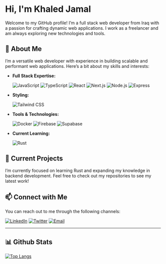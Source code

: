 # Hi, I'm Khaled Jamal

Welcome to my GitHub profile! I’m a full stack web developer from Iraq with a passion for crafting dynamic web applications. I work as a freelancer and am always exploring new technologies and tools.

## 🚀 About Me

I’m a versatile web developer with experience in building scalable and performant web applications. Here’s a bit about my skills and interests:

- **Full Stack Expertise:**

  ![JavaScript](https://img.shields.io/badge/JavaScript-F7DF1C.svg?&style=flat-square&logo=javascript&logoColor=black)
  ![TypeScript](https://img.shields.io/badge/TypeScript-3178C6.svg?&style=flat-square&logo=typescript&logoColor=white)
  ![React](https://img.shields.io/badge/React-61DAFB.svg?&style=flat-square&logo=react&logoColor=black)
  ![Next.js](https://img.shields.io/badge/Next.js-000000.svg?&style=flat-square&logo=next.js&logoColor=white)
  ![Node.js](https://img.shields.io/badge/Node.js-339933.svg?&style=flat-square&logo=node.js&logoColor=white)
  ![Express](https://img.shields.io/badge/Express.js-000000.svg?&style=flat-square&logo=express&logoColor=white)

- **Styling:**

  ![Tailwind CSS](https://img.shields.io/badge/Tailwind%20CSS-38B2AC.svg?&style=flat-square&logo=tailwind-css&logoColor=white)

- **Tools & Technologies:**

  ![Docker](https://img.shields.io/badge/Docker-2496ED.svg?&style=flat-square&logo=docker&logoColor=white)
  ![Firebase](https://img.shields.io/badge/Firebase-FFCA28.svg?&style=flat-square&logo=firebase&logoColor=black)
  ![Supabase](https://img.shields.io/badge/Supabase-3ECF8E.svg?&style=flat-square&logo=supabase&logoColor=white)

- **Current Learning:**

  ![Rust](https://img.shields.io/badge/Rust-000000.svg?&style=flat-square&logo=rust&logoColor=white)

## 🌟 Current Projects

I’m currently focused on learning Rust and expanding my knowledge in backend development. Feel free to check out my repositories to see my latest work!

## 📫 Connect with Me

You can reach out to me through the following channels:

[![LinkedIn](https://img.shields.io/badge/LinkedIn-%230077B5.svg?&style=for-the-badge&logo=linkedin&logoColor=white)](your-linkedin-profile)
[![Twitter](https://img.shields.io/badge/Twitter-%231DA1F2.svg?&style=for-the-badge&logo=twitter&logoColor=white)](your-twitter-handle)
[![Email](https://img.shields.io/badge/Email-%23D14836.svg?&style=for-the-badge&logo=gmail&logoColor=white)](mailto:your-email@example.com)

---

## 📊 Github Stats

[![Top Langs](https://github-readme-stats.vercel.app/api/top-langs/?username=khaledjamal1&layout=compact&theme=dark)](https://github.com/anuraghazra/github-readme-stats)

